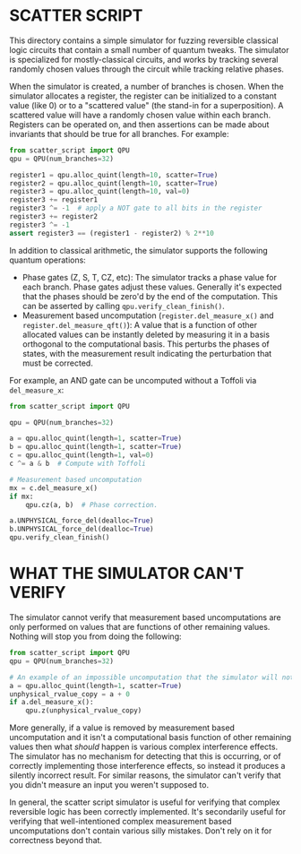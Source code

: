 SCATTER SCRIPT
==============

This directory contains a simple simulator for fuzzing reversible classical logic circuits that contain a small number
of quantum tweaks. The simulator is specialized for mostly-classical circuits, and works by tracking several
randomly chosen values through the circuit while tracking relative phases.

When the simulator is created, a number of branches is chosen.
When the simulator allocates a register, the register can be initialized to a constant value (like 0) or to a
"scattered value" (the stand-in for a superposition).
A scattered value will have a randomly chosen value within each branch.
Registers can be operated on, and then assertions can be made about invariants that should be true for all branches.
For example:

```python
from scatter_script import QPU
qpu = QPU(num_branches=32)

register1 = qpu.alloc_quint(length=10, scatter=True)
register2 = qpu.alloc_quint(length=10, scatter=True)
register3 = qpu.alloc_quint(length=10, val=0)
register3 += register1
register3 ^= -1  # apply a NOT gate to all bits in the register
register3 += register2
register3 ^= -1
assert register3 == (register1 - register2) % 2**10
```

In addition to classical arithmetic, the simulator supports the following quantum operations:

- Phase gates (Z, S, T, CZ, etc):
    The simulator tracks a phase value for each branch. Phase gates adjust these values. Generally
    it's expected that the phases should be zero'd by the end of the computation. This can be asserted
    by calling `qpu.verify_clean_finish()`.
- Measurement based uncomputation (`register.del_measure_x()` and `register.del_measure_qft()`):
    A value that is a function of other allocated values can be instantly deleted by measuring it in
    a basis orthogonal to the computational basis. This perturbs the phases of states, with the measurement
    result indicating the perturbation that must be corrected.

For example, an AND gate can be uncomputed without a Toffoli via `del_measure_x`:

```python
from scatter_script import QPU

qpu = QPU(num_branches=32)

a = qpu.alloc_quint(length=1, scatter=True)
b = qpu.alloc_quint(length=1, scatter=True)
c = qpu.alloc_quint(length=1, val=0)
c ^= a & b  # Compute with Toffoli

# Measurement based uncomputation
mx = c.del_measure_x()
if mx:
    qpu.cz(a, b)  # Phase correction.

a.UNPHYSICAL_force_del(dealloc=True)
b.UNPHYSICAL_force_del(dealloc=True)
qpu.verify_clean_finish()
```

WHAT THE SIMULATOR CAN'T VERIFY
===============================

The simulator cannot verify that measurement based uncomputations are only performed on values that are functions of
other remaining values. Nothing will stop you from doing the following:

```python
from scatter_script import QPU
qpu = QPU(num_branches=32)

# An example of an impossible uncomputation that the simulator will not catch as a mistake.
a = qpu.alloc_quint(length=1, scatter=True)
unphysical_rvalue_copy = a + 0
if a.del_measure_x():
    qpu.z(unphysical_rvalue_copy)
```

More generally, if a value is removed by measurement based uncomputation and it isn't a computational basis function of
other remaining values then what *should* happen is various complex interference effects. The simulator has no mechanism
for detecting that this is occurring, or of correctly implementing those interference effects, so instead it produces a
silently incorrect result. For similar reasons, the simulator can't verify that you didn't measure an input you weren't
supposed to.

In general, the scatter script simulator is useful for verifying that complex reversible logic has been
correctly implemented.
It's secondarily useful for verifying that well-intentioned complex measurement
based uncomputations don't contain various silly mistakes.
Don't rely on it for correctness beyond that.
